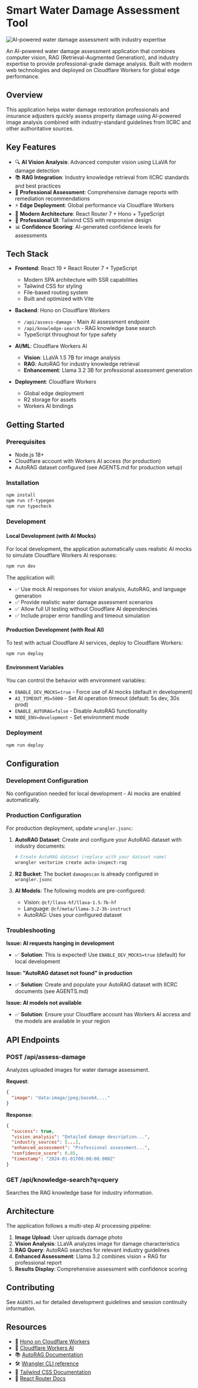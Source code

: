 # Smart Water Damage Assessment Tool

![AI-powered water damage assessment with industry expertise](https://imagedelivery.net/wSMYJvS3Xw-n339CbDyDIA/24c5a7dd-e1e3-43a9-b912-d78d9a4293bc/public)

An AI-powered water damage assessment application that combines computer vision, RAG (Retrieval-Augmented Generation), and industry expertise to provide professional-grade damage analysis. Built with modern web technologies and deployed on Cloudflare Workers for global edge performance.

## Overview

This application helps water damage restoration professionals and insurance adjusters quickly assess property damage using AI-powered image analysis combined with industry-standard guidelines from IICRC and other authoritative sources.

## Key Features

- 🔍 **AI Vision Analysis**: Advanced computer vision using LLaVA for damage detection
- 📚 **RAG Integration**: Industry knowledge retrieval from IICRC standards and best practices  
- 🎯 **Professional Assessment**: Comprehensive damage reports with remediation recommendations
- ⚡ **Edge Deployment**: Global performance via Cloudflare Workers
- 🧭 **Modern Architecture**: React Router 7 + Hono + TypeScript
- 🎨 **Professional UI**: Tailwind CSS with responsive design
- 📊 **Confidence Scoring**: AI-generated confidence levels for assessments

## Tech Stack

- **Frontend**: React 19 + React Router 7 + TypeScript
  - Modern SPA architecture with SSR capabilities
  - Tailwind CSS for styling
  - File-based routing system
  - Built and optimized with Vite

- **Backend**: Hono on Cloudflare Workers
  - `/api/assess-damage` - Main AI assessment endpoint
  - `/api/knowledge-search` - RAG knowledge base search
  - TypeScript throughout for type safety

- **AI/ML**: Cloudflare Workers AI
  - **Vision**: LLaVA 1.5 7B for image analysis
  - **RAG**: AutoRAG for industry knowledge retrieval
  - **Enhancement**: Llama 3.2 3B for professional assessment generation

- **Deployment**: Cloudflare Workers
  - Global edge deployment
  - R2 storage for assets
  - Workers AI bindings

## Getting Started

### Prerequisites
- Node.js 18+
- Cloudflare account with Workers AI access (for production)
- AutoRAG dataset configured (see AGENTS.md for production setup)

### Installation
```bash
npm install
npm run cf-typegen
npm run typecheck
```

### Development

#### Local Development (with AI Mocks)
For local development, the application automatically uses realistic AI mocks to simulate Cloudflare Workers AI responses:

```bash
npm run dev
```

The application will:
- ✅ Use mock AI responses for vision analysis, AutoRAG, and language generation
- ✅ Provide realistic water damage assessment scenarios
- ✅ Allow full UI testing without Cloudflare AI dependencies
- ✅ Include proper error handling and timeout simulation

#### Production Development (with Real AI)
To test with actual Cloudflare AI services, deploy to Cloudflare Workers:

```bash
npm run deploy
```

#### Environment Variables
You can control the behavior with environment variables:

- `ENABLE_DEV_MOCKS=true` - Force use of AI mocks (default in development)
- `AI_TIMEOUT_MS=5000` - Set AI operation timeout (default: 5s dev, 30s prod)
- `ENABLE_AUTORAG=false` - Disable AutoRAG functionality
- `NODE_ENV=development` - Set environment mode

### Deployment
```bash
npm run deploy
```

## Configuration

### Development Configuration
No configuration needed for local development - AI mocks are enabled automatically.

### Production Configuration
For production deployment, update `wrangler.jsonc`:

1. **AutoRAG Dataset**: Create and configure your AutoRAG dataset with industry documents:
   ```bash
   # Create AutoRAG dataset (replace with your dataset name)
   wrangler vectorize create auto-inspect-rag
   ```

2. **R2 Bucket**: The bucket `damagescan` is already configured in `wrangler.jsonc`

3. **AI Models**: The following models are pre-configured:
   - Vision: `@cf/llava-hf/llava-1.5-7b-hf`
   - Language: `@cf/meta/llama-3.2-3b-instruct`
   - AutoRAG: Uses your configured dataset

### Troubleshooting

**Issue: AI requests hanging in development**
- ✅ **Solution**: This is expected! Use `ENABLE_DEV_MOCKS=true` (default) for local development

**Issue: "AutoRAG dataset not found" in production**
- ✅ **Solution**: Create and populate your AutoRAG dataset with IICRC documents (see AGENTS.md)

**Issue: AI models not available**
- ✅ **Solution**: Ensure your Cloudflare account has Workers AI access and the models are available in your region

## API Endpoints

### POST /api/assess-damage
Analyzes uploaded images for water damage assessment.

**Request**:
```json
{
  "image": "data:image/jpeg;base64,..."
}
```

**Response**:
```json
{
  "success": true,
  "vision_analysis": "Detailed damage description...",
  "industry_sources": [...],
  "enhanced_assessment": "Professional assessment...",
  "confidence_score": 0.85,
  "timestamp": "2024-01-01T00:00:00.000Z"
}
```

### GET /api/knowledge-search?q=query
Searches the RAG knowledge base for industry information.

## Architecture

The application follows a multi-step AI processing pipeline:

1. **Image Upload**: User uploads damage photo
2. **Vision Analysis**: LLaVA analyzes image for damage characteristics
3. **RAG Query**: AutoRAG searches for relevant industry guidelines
4. **Enhanced Assessment**: Llama 3.2 combines vision + RAG for professional report
5. **Results Display**: Comprehensive assessment with confidence scoring

## Contributing

See `AGENTS.md` for detailed development guidelines and session continuity information.

## Resources

- 🧩 [Hono on Cloudflare Workers](https://hono.dev/docs/getting-started/cloudflare-workers)
- 🤖 [Cloudflare Workers AI](https://developers.cloudflare.com/workers-ai/)
- 📚 [AutoRAG Documentation](https://developers.cloudflare.com/workers-ai/autorag/)
- 🛠 [Wrangler CLI reference](https://developers.cloudflare.com/workers/wrangler/)
- 🎨 [Tailwind CSS Documentation](https://tailwindcss.com/)
- 🔀 [React Router Docs](https://reactrouter.com/)